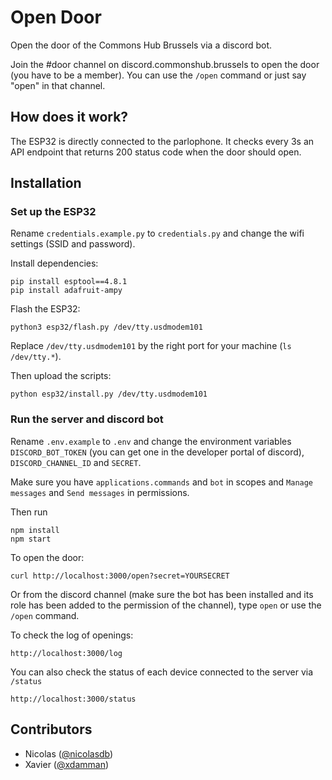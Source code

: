 # Open Door
Open the door of the Commons Hub Brussels via a discord bot.

Join the #door channel on discord.commonshub.brussels to open the door (you have to be a member).
You can use the `/open` command or just say "open" in that channel.

## How does it work?
The ESP32 is directly connected to the parlophone. It checks every 3s an API endpoint that returns 200 status code when the door should open.

## Installation

### Set up the ESP32

Rename `credentials.example.py` to `credentials.py` and change the wifi settings (SSID and password).

Install dependencies:

```
pip install esptool==4.8.1
pip install adafruit-ampy
```

Flash the ESP32:

```
python3 esp32/flash.py /dev/tty.usdmodem101
```

Replace `/dev/tty.usdmodem101` by the right port for your machine (`ls /dev/tty.*`).

Then upload the scripts:

```
python esp32/install.py /dev/tty.usdmodem101
```

### Run the server and discord bot

Rename `.env.example` to `.env` and change the environment variables `DISCORD_BOT_TOKEN` (you can get one in the developer portal of discord), `DISCORD_CHANNEL_ID` and `SECRET`.

Make sure you have `applications.commands` and `bot` in scopes and `Manage messages` and `Send messages` in permissions.

Then run

```
npm install
npm start
```

To open the door:

```
curl http://localhost:3000/open?secret=YOURSECRET
```

Or from the discord channel (make sure the bot has been installed and its role has been added to the permission of the channel), type `open` or use the `/open` command.

To check the log of openings:

```
http://localhost:3000/log
```

You can also check the status of each device connected to the server via `/status`

```
http://localhost:3000/status
```

## Contributors

- Nicolas ([@nicolasdb](https://github.com/nicolasdb))
- Xavier ([@xdamman](https://github.com/xdamman))
